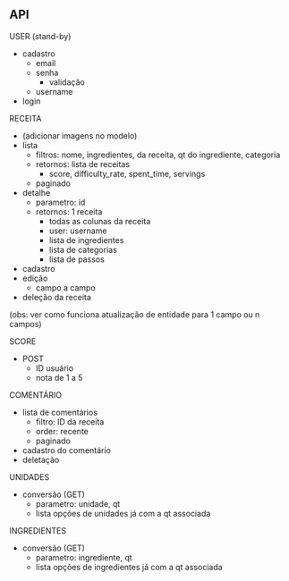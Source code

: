 ## API

USER (stand-by)

- cadastro
    - email
    - senha
        - validação
    - username
- login

RECEITA

- (adicionar imagens no modelo)
- lista
    - filtros: nome, ingredientes, da receita, qt do ingrediente, categoria
    - retornos: lista de receitas
        - score, difficulty_rate, spent_time, servings
    - paginado
- detalhe
    - parametro: id
    - retornos: 1 receita
        - todas as colunas da receita
        - user: username
        - lista de ingredientes
        - lista de categorias
        - lista de passos
- cadastro
- edição
    - campo a campo
- deleção da receita

(obs: ver como funciona atualização de entidade para 1 campo ou n campos)

SCORE

- POST
    - ID usuário
    - nota de 1 a 5

COMENTÁRIO

- lista de comentários
    - filtro: ID da receita
    - order: recente
    - paginado
- cadastro do comentário
- deletação

UNIDADES

- conversão (GET)
    - parametro: unidade, qt
    - lista opções de unidades já com a qt associada

INGREDIENTES

- conversão (GET)
    - parametro: ingrediente, qt
    - lista opções de ingredientes já com a qt associada
